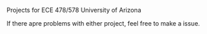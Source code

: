 Projects for ECE 478/578 University of Arizona

If there apre problems with either project, feel free to make a issue.
